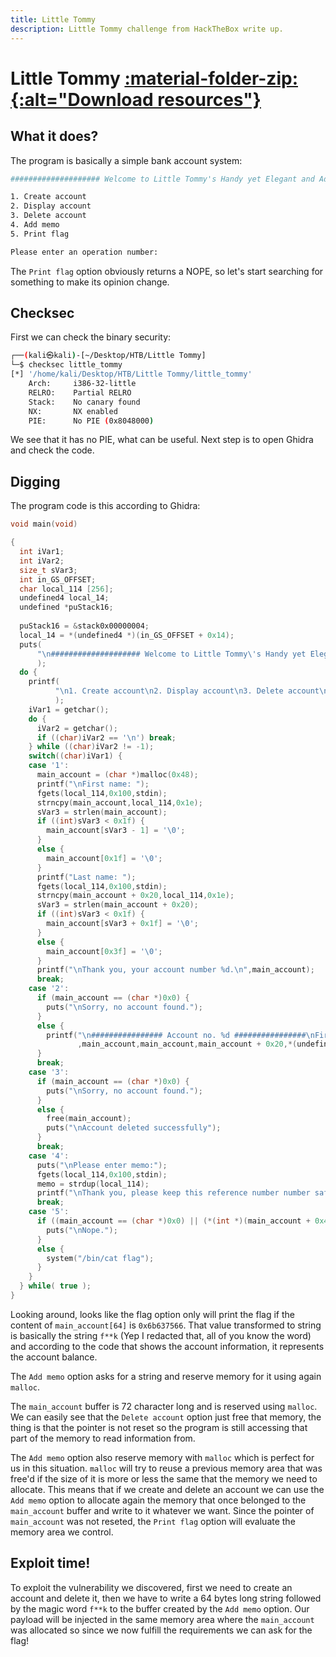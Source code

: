 ```yaml
---
title: Little Tommy
description: Little Tommy challenge from HackTheBox write up.
---
```


# Little Tommy <a href='/assets/resources/HackTheBox/LittleTommy-resources.zip' title="Download resources"> :material-folder-zip:{:alt="Download resources"} </a>

## What it does?

 The program is basically a simple bank account system:

```bash
#################### Welcome to Little Tommy's Handy yet Elegant and Advanced Program ####################

1. Create account
2. Display account
3. Delete account
4. Add memo
5. Print flag

Please enter an operation number:
```

The `Print flag` option obviously returns a NOPE, so let's start searching for something to make its opinion change.

## Checksec

First we can check the binary security:

```bash
┌──(kali㉿kali)-[~/Desktop/HTB/Little Tommy]
└─$ checksec little_tommy
[*] '/home/kali/Desktop/HTB/Little Tommy/little_tommy'
    Arch:     i386-32-little
    RELRO:    Partial RELRO
    Stack:    No canary found
    NX:       NX enabled
    PIE:      No PIE (0x8048000)
```

We see that it has no PIE, what can be useful. Next step is to open Ghidra and check the code.

## Digging

The program code is this according to Ghidra:

```c
void main(void)

{
  int iVar1;
  int iVar2;
  size_t sVar3;
  int in_GS_OFFSET;
  char local_114 [256];
  undefined4 local_14;
  undefined *puStack16;
  
  puStack16 = &stack0x00000004;
  local_14 = *(undefined4 *)(in_GS_OFFSET + 0x14);
  puts(
      "\n#################### Welcome to Little Tommy\'s Handy yet Elegant and Advanced Program ####################"
      );
  do {
    printf(
          "\n1. Create account\n2. Display account\n3. Delete account\n4. Add memo\n5. Print flag\n\nPlease enter an operation number: "
          );
    iVar1 = getchar();
    do {
      iVar2 = getchar();
      if ((char)iVar2 == '\n') break;
    } while ((char)iVar2 != -1);
    switch((char)iVar1) {
    case '1':
      main_account = (char *)malloc(0x48);
      printf("\nFirst name: ");
      fgets(local_114,0x100,stdin);
      strncpy(main_account,local_114,0x1e);
      sVar3 = strlen(main_account);
      if ((int)sVar3 < 0x1f) {
        main_account[sVar3 - 1] = '\0';
      }
      else {
        main_account[0x1f] = '\0';
      }
      printf("Last name: ");
      fgets(local_114,0x100,stdin);
      strncpy(main_account + 0x20,local_114,0x1e);
      sVar3 = strlen(main_account + 0x20);
      if ((int)sVar3 < 0x1f) {
        main_account[sVar3 + 0x1f] = '\0';
      }
      else {
        main_account[0x3f] = '\0';
      }
      printf("\nThank you, your account number %d.\n",main_account);
      break;
    case '2':
      if (main_account == (char *)0x0) {
        puts("\nSorry, no account found.");
      }
      else {
        printf("\n################ Account no. %d ################\nFirst name: %s\nLast name: %s\nAccount balance: %d\n\n"
               ,main_account,main_account,main_account + 0x20,*(undefined4 *)(main_account + 0x40));
      }
      break;
    case '3':
      if (main_account == (char *)0x0) {
        puts("\nSorry, no account found.");
      }
      else {
        free(main_account);
        puts("\nAccount deleted successfully");
      }
      break;
    case '4':
      puts("\nPlease enter memo:");
      fgets(local_114,0x100,stdin);
      memo = strdup(local_114);
      printf("\nThank you, please keep this reference number number safe: %d.\n",memo);
      break;
    case '5':
      if ((main_account == (char *)0x0) || (*(int *)(main_account + 0x40) != 0x6b637566)) {
        puts("\nNope.");
      }
      else {
        system("/bin/cat flag");
      }
    }
  } while( true );
}
```

Looking around, looks like the flag option only will print the flag if the content of `main_account[64]` is `0x6b637566`.  That value transformed to string is basically the string `f**k` (Yep I redacted that, all of you know the word) and according to the code that shows the account information, it represents the account balance.

The `Add memo` option asks for a string and reserve memory for it using again `malloc`.

The `main_account` buffer is 72 character long and is reserved using `malloc`. We can easily see that the `Delete account` option just free that memory, the thing is that the pointer is not reset so the program is still accessing that part of the memory to read information from.

The `Add memo` option also reserve memory with `malloc` which is perfect for us in this situation. `malloc` will try to reuse a previous memory area that was free'd if the size of it is more or less the same that the memory we need to allocate. This means that if we create and delete an account we can use the `Add memo` option to allocate again the memory that once belonged to the `main_account` buffer and write to it whatever we want. Since the pointer of `main_account` was not reseted, the `Print flag` option will evaluate the memory area we control.

## Exploit time!

To exploit the vulnerability we discovered, first we need to create an account and delete it, then we have to write a 64 bytes long string followed by the magic word `f**k` to the buffer created by the `Add memo` option. Our payload will be injected in the same memory area where the `main_account` was allocated so since we now fulfill the requirements we can ask for the flag!
